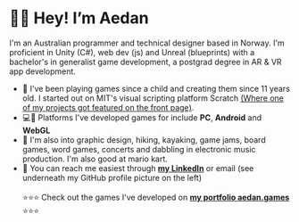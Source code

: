# 🏄‍♂️ Hey! I’m Aedan 
I'm an Australian programmer and technical designer based in Norway. I'm proficient in Unity (C#), web dev (js) and Unreal (blueprints) with a bachelor's in generalist game development, a postgrad degree in AR & VR app development.
- 🐣 I've been playing games since a child and creating them since 11 years old. I started out on MIT's visual scripting platform Scratch [(Where one of my projects got featured on the front page)](https://scratch.mit.edu/projects/11436928/).
- 💻📲 Platforms I've developed games for include **PC**, **Android** and **WebGL**
- 🛶 I'm also into graphic design, hiking, kayaking, game jams, board games, word games, concerts and dabbling in electronic music production. I'm also good at mario kart.
- 📨 You can reach me easiest through [**my LinkedIn**](www.linkedin.com/in/aedans) or email (see underneath my GitHub profile picture on the left)
<br> <br>⭐⭐⭐ Check out the games I've developed on [**my portfolio aedan.games**](https://aedan.games) ⭐⭐⭐
